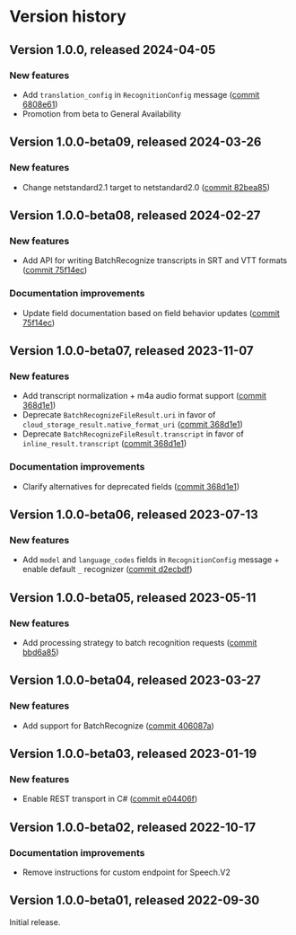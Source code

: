 # Version history

## Version 1.0.0, released 2024-04-05

### New features

- Add `translation_config` in `RecognitionConfig` message ([commit 6808e61](https://github.com/googleapis/google-cloud-dotnet/commit/6808e61fbaf0b4230fb367a818158ca2f0355d4f))
- Promotion from beta to General Availability

## Version 1.0.0-beta09, released 2024-03-26

### New features

- Change netstandard2.1 target to netstandard2.0 ([commit 82bea85](https://github.com/googleapis/google-cloud-dotnet/commit/82bea850661975b9750ac30753528cc9d2e05240))

## Version 1.0.0-beta08, released 2024-02-27

### New features

- Add API for writing BatchRecognize transcripts in SRT and VTT formats ([commit 75f14ec](https://github.com/googleapis/google-cloud-dotnet/commit/75f14ec9ae233ff89a3649e501a0c84abb0b867b))

### Documentation improvements

- Update field documentation based on field behavior updates ([commit 75f14ec](https://github.com/googleapis/google-cloud-dotnet/commit/75f14ec9ae233ff89a3649e501a0c84abb0b867b))

## Version 1.0.0-beta07, released 2023-11-07

### New features

- Add transcript normalization + m4a audio format support ([commit 368d1e1](https://github.com/googleapis/google-cloud-dotnet/commit/368d1e1643c80b968fb5eab8d5db9b00fa05725c))
- Deprecate `BatchRecognizeFileResult.uri` in favor of `cloud_storage_result.native_format_uri` ([commit 368d1e1](https://github.com/googleapis/google-cloud-dotnet/commit/368d1e1643c80b968fb5eab8d5db9b00fa05725c))
- Deprecate `BatchRecognizeFileResult.transcript` in favor of `inline_result.transcript` ([commit 368d1e1](https://github.com/googleapis/google-cloud-dotnet/commit/368d1e1643c80b968fb5eab8d5db9b00fa05725c))

### Documentation improvements

- Clarify alternatives for deprecated fields ([commit 368d1e1](https://github.com/googleapis/google-cloud-dotnet/commit/368d1e1643c80b968fb5eab8d5db9b00fa05725c))

## Version 1.0.0-beta06, released 2023-07-13

### New features

- Add `model` and `language_codes` fields in `RecognitionConfig` message + enable default `_` recognizer ([commit d2ecbdf](https://github.com/googleapis/google-cloud-dotnet/commit/d2ecbdff4500db196e8ebe2c75a98ba8fe5554d6))

## Version 1.0.0-beta05, released 2023-05-11

### New features

- Add processing strategy to batch recognition requests ([commit bbd6a85](https://github.com/googleapis/google-cloud-dotnet/commit/bbd6a857b74004230caecc548bff7ab4ba386b85))

## Version 1.0.0-beta04, released 2023-03-27

### New features

- Add support for BatchRecognize ([commit 406087a](https://github.com/googleapis/google-cloud-dotnet/commit/406087ac4d57c8364326616b38ffbed9254e33e9))

## Version 1.0.0-beta03, released 2023-01-19

### New features

- Enable REST transport in C# ([commit e04406f](https://github.com/googleapis/google-cloud-dotnet/commit/e04406fbc8700134ab6955e5244a5f2924a16a0a))

## Version 1.0.0-beta02, released 2022-10-17

### Documentation improvements

- Remove instructions for custom endpoint for Speech.V2

## Version 1.0.0-beta01, released 2022-09-30

Initial release.
